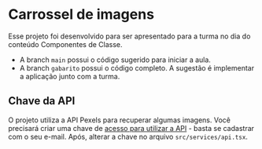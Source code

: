 # Carrossel de imagens

Esse projeto foi desenvolvido para ser apresentado para a turma no dia do conteúdo Componentes de Classe.

- A branch `main` possui o código sugerido para iniciar a aula.
- A branch `gabarito` possui o código completo. A sugestão é implementar a aplicação junto com a turma.

## Chave da API

O projeto utiliza a API Pexels para recuperar algumas imagens. Você precisará criar uma chave de [acesso para utilizar a API](https://www.pexels.com/api/) - basta se cadastrar com o seu e-mail. Após, alterar a chave no arquivo `src/services/api.tsx`.
